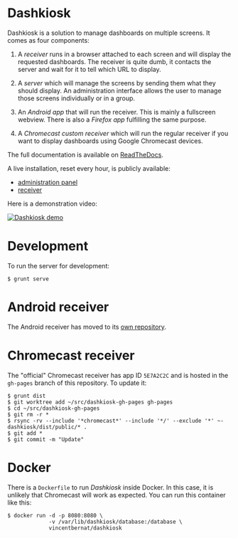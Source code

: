 # Dashkiosk

Dashkiosk is a solution to manage dashboards on multiple screens. It
comes as four components:

 1. A _receiver_ runs in a browser attached to each screen and will
    display the requested dashboards. The receiver is quite dumb, it
    contacts the server and wait for it to tell which URL to display.

 2. A _server_ which will manage the screens by sending them what they
    should display. An administration interface allows the user to
    manage those screens individually or in a group.
    
 3. An _Android app_ that will run the receiver. This is mainly a
    fullscreen webview. There is also a _Firefox app_ fulfilling the
    same purpose.

 4. A _Chromecast custom receiver_ which will run the regular receiver
    if you want to display dashboards using Google Chromecast devices.

The full documentation is available on [ReadTheDocs][].

[ReadTheDocs]: http://dashkiosk.readthedocs.org

A live installation, reset every hour, is publicly available:
 - [administration panel](http://dashkiosk.app.exo.io/admin)
 - [receiver](http://dashkiosk.app.exo.io/receiver)

Here is a demonstration video:

[![Dashkiosk demo](http://s2.dmcdn.net/EsM95.jpg)](http://www.dailymotion.com/video/x1sy4x7_dashkiosk-demo_tech)

# Development

To run the server for development:

    $ grunt serve

# Android receiver

The Android receiver has moved to its
[own repository](https://github.com/vincentbernat/dashkiosk-android).

# Chromecast receiver

The "official" Chromecast receiver has app ID `5E7A2C2C` and is hosted
in the `gh-pages` branch of this repository. To update it:

    $ grunt dist
    $ git worktree add ~/src/dashkiosk-gh-pages gh-pages
    $ cd ~/src/dashkiosk-gh-pages
    $ git rm -r *
    $ rsync -rv --include '*chromecast*' --include '*/' --exclude '*' ~-dashkiosk/dist/public/* .
    $ git add *
    $ git commit -m "Update"

# Docker

There is a `Dockerfile` to run *Dashkiosk* inside Docker. In this
case, it is unlikely that Chromecast will work as expected. You can
run this container like this:

    $ docker run -d -p 8080:8080 \
                 -v /var/lib/dashkiosk/database:/database \
                 vincentbernat/dashkiosk
